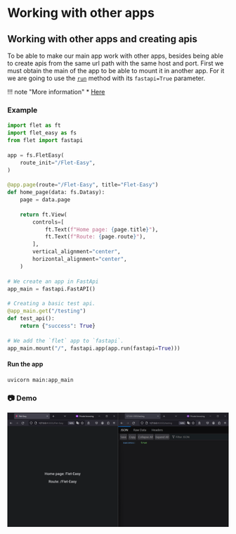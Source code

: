 # Working with other apps

## Working with other apps and creating apis

To be able to make our main app work with other apps, besides being able to create apis from the same url path with the same host and port. First we must obtain the main of the app to be able to mount it in another app. For it we are going to use the [`run`](/flet-easy/0.2.0/run-the-app/#use-with-fastapi) method with its `fastapi=True` parameter.

!!! note "More information"
    * [Here](https://flet.dev/docs/guides/python/deploying-web-app/running-flet-with-fastapi#hosting-multiple-flet-apps-under-the-same-domain)

### **Example**

```python title="main.py" hl_lines="3 23 26 31"
import flet as ft
import flet_easy as fs
from flet import fastapi

app = fs.FletEasy(
    route_init="/Flet-Easy",
)

@app.page(route="/Flet-Easy", title="Flet-Easy")
def home_page(data: fs.Datasy):
    page = data.page

    return ft.View(
        controls=[
            ft.Text(f"Home page: {page.title}"),
            ft.Text(f"Route: {page.route}"),
        ],
        vertical_alignment="center",
        horizontal_alignment="center",
    )

# We create an app in FastApi
app_main = fastapi.FastAPI()

# Creating a basic test api.
@app_main.get("/testing")
def test_api():
    return {"success": True}

# We add the `flet` app to `fastapi`.
app_main.mount("/", fastapi.app(app.run(fastapi=True)))

```

#### Run the app

```bash
uvicorn main:app_main
```

### 📷 **Demo**

![app](assets/images/app-api.png "app-api")
